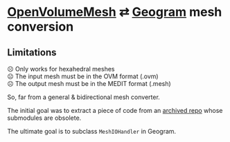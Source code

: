 # [OpenVolumeMesh](https://www.graphics.rwth-aachen.de/software/openvolumemesh/) ⇄ [Geogram](https://github.com/BrunoLevy/geogram) mesh conversion

## Limitations

☹️ Only works for hexahedral meshes <br/>
☹️ The input mesh must be in the OVM format (.ovm) <br/>
☹️ The output mesh must be in the MEDIT format (.mesh)

So, far from a general & bidirectional mesh converter.

The initial goal was to extract a piece of code from an [archived repo](https://github.com/LIHPC-Computational-Geometry/genomesh) whose submodules are obsolete.

The ultimate goal is to subclass `MeshIOHandler` in Geogram.